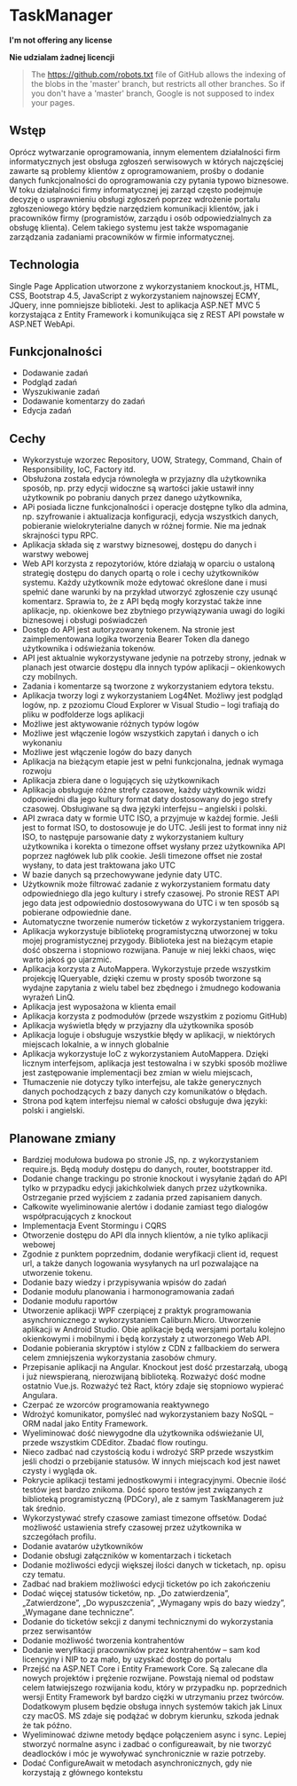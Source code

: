 # TaskManager

**I'm not offering any license**

**Nie udzialam żadnej licencji**

> The https://github.com/robots.txt file of GitHub allows the indexing of the blobs in the 'master' branch, but restricts all other branches. So if you don't have a 'master' 
> branch, Google is not supposed to index your pages.

## Wstęp

Oprócz wytwarzanie oprogramowania, innym elementem działalności firm informatycznych jest obsługa zgłoszeń serwisowych w których najczęściej zawarte są problemy klientów z oprogramowaniem, prośby o dodanie danych funkcjonalności do oprogramowania czy pytania typowo biznesowe. W toku działalności firmy informatycznej jej zarząd często podejmuje decyzję o usprawnieniu obsługi zgłoszeń poprzez wdrożenie portalu zgłoszeniowego który będzie narzędziem komunikacji klientów, jak i pracowników firmy (programistów, zarządu i osób odpowiedzialnych za obsługę klienta). Celem takiego systemu jest także wspomaganie zarządzania zadaniami pracowników w firmie informatycznej.

## Technologia

Single Page Application utworzone z wykorzystaniem knockout.js, HTML, CSS, Bootstrap 4.5, JavaScript z wykorzystaniem najnowszej ECMY, JQuery, inne pomniejsze biblioteki. Jest to aplikacja ASP.NET MVC 5 korzystająca z Entity Framework i komunikująca się z REST API powstałe w ASP.NET WebApi.

## Funkcjonalności

* Dodawanie zadań 
* Podgląd zadań 
* Wyszukiwanie zadań 
* Dodawanie komentarzy do zadań
* Edycja zadań

## Cechy

*	Wykorzystuje wzorzec Repository, UOW, Strategy, Command, Chain of Responsibility, IoC, Factory itd.
*	Obsłużona została edycja równoległa w przyjazny dla użytkownika sposób, np. przy edycji widoczne są wartości jakie ustawił inny użytkownik po pobraniu danych przez danego użytkownika,
*	APi posiada liczne funkcjonalności i operacje dostępne tylko dla admina, np. szyfrowanie i aktualizacja konfiguracji, edycja wszystkich danych, pobieranie wielokryterialne danych w różnej formie. Nie ma jednak skrajności typu RPC.
*	Aplikacja składa się z warstwy biznesowej, dostępu do danych i warstwy webowej
*	Web API korzysta z repozytoriów, które działają w oparciu o ustaloną strategię dostępu do danych opartą o role i cechy użytkowników systemu. Każdy użytkownik może edytować określone dane i musi spełnić dane warunki by na przykład utworzyć zgłoszenie czy usunąć komentarz. Sprawia to, że z API będą mogły korzystać także inne aplikacje, np. okienkowe bez zbytniego przywiązywania uwagi do logiki biznesowej i obsługi poświadczeń
*	Dostęp do API jest autoryzowany tokenem. Na stronie jest zaimplementowana logika tworzenia Bearer Token dla danego użytkownika i odświeżania tokenów.
*	API jest aktualnie wykorzystywane jedynie na potrzeby strony, jednak w planach jest otwarcie dostępu dla innych typów aplikacji – okienkowych czy mobilnych.
*	Zadania i komentarze są tworzone z wykorzystaniem edytora tekstu.
*	Aplikacja tworzy logi z wykorzystaniem Log4Net. Możliwy jest podgląd logów, np. z pzoziomu Cloud Explorer w Visual Studio – logi trafiają do pliku w podfolderze logs aplikacji
*	Możliwe jest aktywowanie różnych typów logów
*	Możliwe jest włączenie logów wszystkich zapytań i danych o ich wykonaniu
*	Możliwe jest włączenie logów do bazy danych
*	Aplikacja na bieżącym etapie jest w pełni funkcjonalna, jednak wymaga rozwoju
*	Aplikacja zbiera dane o logujących się użytkownikach
*	Aplikacja obsługuje różne strefy czasowe, każdy użytkownik widzi odpowiedni dla jego kultury format daty dostosowany do jego strefy czasowej. Obsługiwane są dwa języki interfejsu – angielski i polski.
*	API zwraca daty w formie UTC ISO, a przyjmuje w każdej formie. Jeśli jest to format ISO, to dostosowuje je do UTC. Jeśli jest to format inny niż ISO, to następuje parsowanie daty z wykorzystaniem kultury użytkownika i korekta o timezone offset wysłany przez  użytkownika API poprzez nagłówek lub plik cookie. Jeśli timezone offset nie został wysłany, to data jest traktowana jako UTC
*	W bazie danych są przechowywane jedynie daty UTC.
*	Użytkownik może filtrować zadanie z wykorzystaniem formatu daty odpowiedniego dla jego kultury i strefy czasowej. Po stronie REST API jego data jest odpowiednio dostosowywana do UTC i w ten sposób są pobierane odpowiednie dane.
*	Automatyczne tworzenie numerów ticketów z wykorzystaniem triggera.
*	Aplikacja wykorzystuje bibliotekę programistyczną utworzonej w toku mojej programistycznej przygody. Biblioteka jest na bieżącym etapie dość obszerna i stopniowo rozwijana. Panuje w niej lekki chaos, więc warto jakoś go ujarzmić.
*	Aplikacja korzysta z AutoMappera. Wykorzystuje przede wszystkim projekcję IQueryable, dzięki czemu w prosty sposób tworzone są wydajne zapytania z wielu tabel bez zbędnego i żmudnego kodowania wyrażeń LinQ.
*	Aplikacja jest wyposażona w klienta email
*	Aplikacja korzysta z podmodułów (przede wszystkim z poziomu GitHub)
*	Aplikacja wyświetla błędy w przyjazny dla użytkownika sposób
*	Aplikacja loguje i obsługuje wszystkie błędy w aplikacji, w niektórych miejscach lokalnie, a w innych globalnie
*	Aplikacja wykorzystuje IoC z wykorzystaniem AutoMappera. Dzięki licznym interfejsom, aplikacja jest testowalna i w szybki sposób możliwe jest zastępowanie implementacji bez zmian w wielu miejscach,
*	Tłumaczenie nie dotyczy tylko interfejsu, ale także generycznych danych pochodzących z bazy danych czy komunikatów o błędach.
*	Strona pod kątem interfejsu niemal w całości obsługuje dwa języki: polski i angielski.

## Planowane zmiany

*	Bardziej modułowa budowa po stronie JS, np. z wykorzystaniem require.js. Będą moduły dostępu do danych, router, bootstrapper itd.
*	Dodanie change trackingu po stronie knockout i wysyłanie żądań do API tylko w przypadku edycji jakichkolwiek danych przez użytkownika. Ostrzeganie przed wyjściem z zadania przed zapisaniem danych.
*	Całkowite wyeliminowanie alertów i dodanie zamiast tego dialogów współpracujących z knockout
*	Implementacja Event Stormingu i CQRS
*	Otworzenie dostępu do API dla innych klientów, a nie tylko aplikacji webowej
*	Zgodnie z punktem poprzednim, dodanie weryfikacji client id, request url, a także danych logowania wysyłanych na url pozwalające na utworzenie tokenu.
*	Dodanie bazy wiedzy i przypisywania wpisów do zadań
*	Dodanie modułu planowania i harmonogramowania zadań
*	Dodanie modułu raportów
*	Utworzenie aplikacji WPF czerpiącej z praktyk programowania asynchronicznego z wykorzystaniem Caliburn.Micro. Utworzenie aplikacji w Android Studio. Obie aplikacje będą wersjami portalu kolejno okienkowymi i mobilnymi i będą korzystały z utworzonego Web API.
*	Dodanie pobierania skryptów i stylów z CDN z fallbackiem do serwera celem zmniejszenia wykorzystania zasobów chmury.
*	Przepisanie aplikacji na Angular. Knockout jest dość przestarzałą, ubogą i już niewspieraną, nierozwijaną biblioteką. Rozważyć dość modne ostatnio Vue.js. Rozważyć też Ract, który zdaje się stopniowo wypierać Angulara.
*	Czerpać ze wzorców programowania reaktywnego
*	Wdrożyć komunikator, pomyśleć nad wykorzystaniem bazy NoSQL – ORM nadal jako Entity Framework.
*	Wyeliminować dość niewygodne dla użytkownika odświeżanie UI, przede wszystkim CDEditor. Zbadać flow routingu.
*	Nieco zadbać nad czystością kodu i wdrożyć SRP przede wszystkim jeśli chodzi o przebijanie statusów. W innych miejscach kod jest nawet czysty i wygląda ok.
*	Pokrycie aplikacji testami jednostkowymi i integracyjnymi. Obecnie ilość testów jest bardzo znikoma. Dość sporo testów jest związanych z biblioteką programistyczną (PDCory), ale z samym TaskManagerem już tak średnio.
*	Wykorzystywać strefy czasowe zamiast timezone offsetów. Dodać możliwość ustawienia strefy czasowej przez użytkownika w szczegółach profilu.
*	Dodanie avatarów użytkowników
*	Dodanie obsługi załączników w komentarzach i ticketach
*	Dodanie możliwości edycji większej ilości danych w ticketach, np. opisu czy tematu.
*	Zadbać nad brakiem możliwości edycji ticketów po ich zakończeniu
*	Dodać więcej statusów ticketów, np. „Do zatwierdzenia”, „Zatwierdzone”, „Do wypuszczenia”, „Wymagany wpis do bazy wiedzy”, „Wymagane dane techniczne”.
*	Dodanie do ticketów sekcji z danymi technicznymi do wykorzystania przez serwisantów
*	Dodanie możliwość tworzenia kontrahentów
*	Dodanie weryfikacji pracowników przez kontrahentów – sam kod licencyjny i NIP to za mało, by uzyskać dostęp do portalu
*	Przejść na ASP.NET Core  i Entity Framework Core. Są zalecane dla nowych projektów i prężenie rozwijane. Powstają niemal od podstaw celem łatwiejszego rozwijania kodu, który w przypadku np. poprzednich wersji Entity Framework był bardzo ciężki w utrzymaniu przez twórców. Dodatkowym plusem będzie obsługa innych systemów takich jak Linux czy macOS. MS zdaje się podążać w dobrym kierunku, szkoda jednak że tak późno.
* Wyeliminować dziwne metody będące połączeniem async i sync. Lepiej stworzyć normalne async i zadbać o configureawait, by nie tworzyć deadlocków i móc je wywoływać synchronicznie w razie potrzeby.
* Dodać ConfigureAwait w metodach asynchronicznych, gdy nie korzystają z głównego kontekstu
